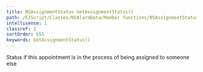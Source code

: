 ```yaml
---
title: NSAssignmentStatus GetAssignmentStatus()
path: /EJScript/Classes/NSAlarmData/Member functions/NSAssignmentStatus GetAssignmentStatus()
intellisense: 1
classref: 1
sortOrder: 655
keywords: GetAssignmentStatus()
---
```



Status if this appointment is in the process of being assigned to someone else


